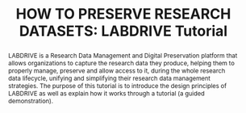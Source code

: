 ---
abstract: 'LABDRIVE is a Research Data Management and Digital Preservation platform
  that allows organizations to capture the research data they produce, helping them
  to properly manage, preserve and allow access to it, during the whole research data
  lifecycle, unifying and simplifying their research data management strategies.

  The purpose of this tutorial is to introduce the design principles of LABDRIVE as
  well as explain how it works through a tutorial (a guided demonstration).'
creators:
- Martinez, Antonio Guillermo
- Fuertes, Maria
date: null
document_url: https://www.ideals.illinois.edu/items/128262/bitstreams/428889/data.pdf
grand_parent: iPRES
institutions: []
keywords:
- research data management
- digital preservation
- software
landing_page_url: https://hdl.handle.net/2142/121058
language: eng
layout: publication
license: CC-BY 4.0 International
notes_url: null
parent: iPRES 2023
publication_type: paper
size: null
slides_url: null
source_name: iPRES
stream_url: null
title: 'HOW TO PRESERVE RESEARCH DATASETS: LABDRIVE Tutorial'
year: 2023
---